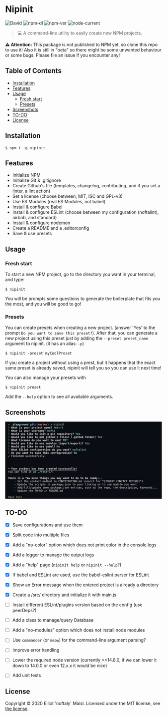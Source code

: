 # Nipinit

![David](https://img.shields.io/david/noftaly/nipinit)
![npm-dl](https://img.shields.io/npm/dm/nipinit)
![npm-ver](https://img.shields.io/npm/v/nipinit)
![node-current](https://img.shields.io/node/v/nipinit)

> 💻 A command-line utility to easily create new NPM projects.

⚠️ **Attention:** This package is not published to NPM yet, so clone this repo to use it!
Also it is still in "beta" so there might be some unwanted behaviour or some bugs. Please
file an issue if you encounter any!

## Table of Contents
- [Installation](#installation)
- [Features](#features)
- [Usage](#usage)
  - [Fresh start](#fresh-start)
  - [Presets](#presets)
- [Screenshots](#screenshots)
- [TO-DO](#to-do)
- [License](#license)


## Installation

```shell
$ npm i -g nipinit
```


## Features

- Initialize NPM
- Initialize Git & .gitignore
- Create Github's file (templates, changelog, contributing, and if you set a linter, a lint action)
- Set a license (choose between, MIT, ISC and GPL-v3)
- Use ES Modules (real ES Modules, not babel)
- Install & configure Babel
- Install & configure ESLint (choose between my configuration (noftalint), airbnb,
and standard)
- Install & configure nodemon
- Create a README and a .editorconfig
- Save & use presets


## Usage

### Fresh start

To start a new NPM project, go to the directory you want in your terminal, and type:
```shell
$ nipinit
```
You will be prompts some questions to generate the boilerplate that fits you the most, and
you will be good to go!

### Presets

You can create presets when creating a new project. (answer 'Yes' to the prompt
`Do you want to save this preset?`).
After that, you can generate a new project using this preset just by adding the `--preset preset_name` argument to nipinit. (it has an alias: `-p`)
```shell
$ nipinit -preset myCoolPreset
```

If you create a project without using a prest, but it happens that the exact same preset is already
saved, nipinit will tell you so you can use it next time!

You can also manage your presets with
```shell
$ nipinit preset
```
Add the `--help` option to see all available arguments.


## Screenshots

![Nipinit Screenshot where we can see all the prompts asked and the success messages](./assets/nipinit_screenshot.jpg)


## TO-DO

- [x] Save configurations and use them
- [x] Split code into multiple files
- [x] Add a "no-color" option which does not print color in the console.logs
- [x] Add a logger to manage the output logs
- [x] Add a "help" page (`nipinit help` or `nipinit --help`?)
- [x] If babel and ESLint are used, use the babel-eslint parser for ESLint
- [x] Show an Error message when the entered project is already a directory
- [x] Create a /src/ directory and initialize it with main.js
- [ ] Install different ESLint/plugins version based on the config (use peerDeps?)
- [ ] Add a class to manage/query Database
- [ ] Add a "no-modules" option which does not install node modules
- [ ] Use `commander` (or `meow`) for the command-line argument parsing?
- [ ] Improve error handling
- [ ] Lower the required node version (currently >=14.8.0, if we can lower it down to 14.0.0 or even 12.x.x it would be nice)
- [ ] Add unit tests


## License

Copyright © 2020 Elliot 'noftaly' Maisl. Licensed under the MIT license, see [the license](./LICENSE).
